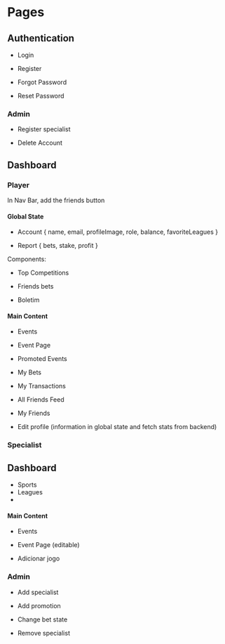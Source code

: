 # Pages

## Authentication

-   Login

-   Register

-   Forgot Password

-   Reset Password

### Admin

-   Register specialist

-   Delete Account

## Dashboard

### Player

In Nav Bar, add the friends button

#### Global State

-   Account { name, email, profileImage, role, balance, favoriteLeagues }

-   Report { bets, stake, profit }

Components:

-   Top Competitions

-   Friends bets

-   Boletim

#### Main Content

-   Events

-   Event Page

-   Promoted Events

-   My Bets

-   My Transactions

-   All Friends Feed

-   My Friends

-   Edit profile (information in global state and fetch stats from backend)

### Specialist

## Dashboard

-   Sports
-   Leagues
-

#### Main Content

-   Events

-   Event Page (editable)

-   Adicionar jogo

### Admin

-   Add specialist

-   Add promotion

-   Change bet state

-   Remove specialist
